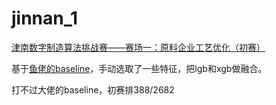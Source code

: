 # jinnan_1

[津南数字制造算法挑战赛——赛场一：原料企业工艺优化（初赛）](https://tianchi.aliyun.com/competition/entrance/231695/introduction?spm=5176.12281957.0.0.38b04c2ahhvxWr)

基于[鱼佬的baseline](https://tianchi.aliyun.com/forum/postDetail?postId=41837)，手动选取了一些特征，把lgb和xgb做融合。

打不过大佬的baseline，初赛排388/2682
